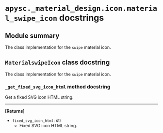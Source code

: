 # `apysc._material_design.icon.material_swipe_icon` docstrings

## Module summary

The class implementation for the `swipe` material icon.

## `MaterialswipeIcon` class docstring

The class implementation for the `swipe` material icon.

### `_get_fixed_svg_icon_html` method docstring

Get a fixed SVG icon HTML string.<hr>

**[Returns]**

- `fixed_svg_icon_html`: str
  - Fixed SVG icon HTML string.